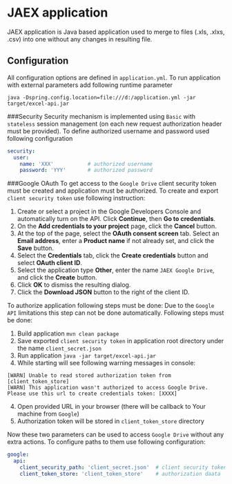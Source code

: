 # JAEX application
JAEX application is Java based application used to merge to files (.xls, .xlxs, .csv) into one without any changes in resulting file.

## Configuration
All configuration options are defined in `application.yml`. To run application with external parameters add following runtime parameter 
```
java -Dspring.config.location=file:///d:/application.yml -jar target/excel-api.jar
```

###Security
Security mechanism is implemented using `Basic` with `stateless` session management (on each new request authorization header must be provided). To define authorized username and password used following configuration
```yaml
security:
  user:
    name: 'XXX'           # authorized username
    password: 'YYY'       # authorized password
```

###Google OAuth
To get access to the `Google Drive` client security token must be created and application must be authorized.
To create and export `client security token` use following instruction:
1. Create or select a project in the Google Developers Console and automatically turn on the API. Click **Continue**, then **Go to credentials**.
2. On the **Add credentials to your project** page, click the **Cancel** button.
3. At the top of the page, select the **OAuth consent screen** tab. Select an **Email address**, enter a **Product name** if not already set, and click the **Save** button.
4. Select the **Credentials** tab, click the **Create credentials** button and select **OAuth client ID**.
5. Select the application type **Other**, enter the name `JAEX Google Drive`, and click the **Create** button.
6. Click **OK** to dismiss the resulting dialog.
7. Click the **Download JSON** button to the right of the client ID.

To authorize application following steps must be done:
Due to the `Google API` limitations this step can not be done automatically. Following steps must be done:
1. Build application `mvn clean package`
2. Save exported `client security token` in application root directory under the name `client_secret.json`
2. Run application `java -jar target/excel-api.jar` 
3. While starting will see following warning messages in console:
```text
[WARN] Unable to read stored authorization token from [client_token_store]
[WARN] This application wasn't authorized to access Google Drive. Please use this url to create credentials token: [XXXX]
```
4. Open provided URL in your browser (there will be callback to Your machine from `Google`)
5. Authorization token will be stored in `client_token_store` directory

Now these two parameters can be used to access `Google Drive` without any extra actions.
To configure paths to them use following configuration:
```yaml
google:
  api:
    client_security_path: 'client_secret.json'  # client security token
    client_token_store: 'client_token_store'    # authorization daata
```


